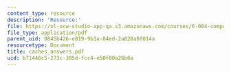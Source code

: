 ```yaml
---
content_type: resource
description: 'Resource:'
file: https://ol-ocw-studio-app-qa.s3.amazonaws.com/courses/6-004-computation-structures-spring-2017/b71446c5273c385dfcc4e50f00a26b6a_caches_answers.pdf
file_type: application/pdf
parent_uid: 0845b426-e819-9b1a-84ed-2a828a0f014a
resourcetype: Document
title: caches_answers.pdf
uid: b71446c5-273c-385d-fcc4-e50f00a26b6a
---
```

